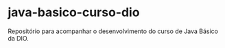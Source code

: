 # java-basico-curso-dio
Repositório para acompanhar o desenvolvimento do curso de Java Básico da DIO.
